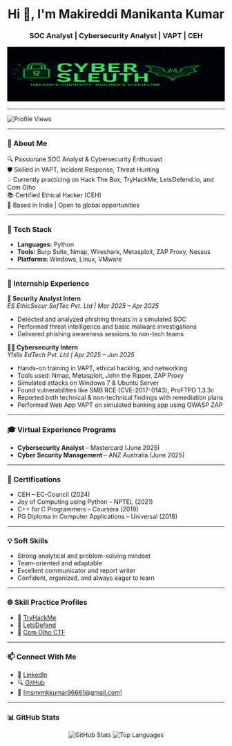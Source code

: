 <h1 align="center">Hi 👋, I'm Makireddi Manikanta Kumar</h1>
<h3 align="center">SOC Analyst | Cybersecurity Analyst | VAPT | CEH</h3>

<p align="center">
  <img src="https://github.com/0xCyberSleuth/0xCyberSleuth/blob/main/assets/banner.png" alt="CyberSleuth Banner" />
</p>

---
![Profile Views](https://komarev.com/ghpvc/?username=0xCyberSleuth&color=blue)

---

### 🧠 About Me

🔍 Passionate SOC Analyst & Cybersecurity Enthusiast  
🛡️ Skilled in VAPT, Incident Response, Threat Hunting  
💡 Currently practicing on Hack The Box, TryHackMe, LetsDefend.io, and Com Olho  
📚 Certified Ethical Hacker (CEH)  
📍 Based in India | Open to global opportunities  

---

### 🚀 Tech Stack

- **Languages:** Python  
- **Tools:** Burp Suite, Nmap, Wireshark, Metasploit, ZAP Proxy, Nessus  
- **Platforms:** Windows, Linux, VMware  

---

### 💼 Internship Experience

**🔐 Security Analyst Intern**  
*ES EthicSecur SofTec Pvt. Ltd | Mar 2025 – Apr 2025*  
- Detected and analyzed phishing threats in a simulated SOC  
- Performed threat intelligence and basic malware investigations  
- Delivered phishing awareness sessions to non-tech teams  

**🧑‍💻 Cybersecurity Intern**  
*Yhills EdTech Pvt. Ltd | Apr 2025 – Jun 2025*  
- Hands-on training in VAPT, ethical hacking, and networking  
- Tools used: Nmap, Metasploit, John the Ripper, ZAP Proxy  
- Simulated attacks on Windows 7 & Ubuntu Server  
- Found vulnerabilities like SMB RCE (CVE-2017-0143), ProFTPD 1.3.3c  
- Reported both technical & non-technical findings with remediation plans  
- Performed Web App VAPT on simulated banking app using OWASP ZAP  

---

### 🎓 Virtual Experience Programs

- **Cybersecurity Analyst** – Mastercard (June 2025)  
- **Cyber Security Management** – ANZ Australia (June 2025)  

---

### 🏅 Certifications

- CEH – EC-Council (2024)  
- Joy of Computing using Python – NPTEL (2021)  
- C++ for C Programmers – Coursera (2019)  
- PG Diploma in Computer Applications – Universal (2018)  

---

### 💡 Soft Skills

- Strong analytical and problem-solving mindset  
- Team-oriented and adaptable  
- Excellent communicator and report writer  
- Confident, organized, and always eager to learn  

---

### 🌐 Skill Practice Profiles

- 🔗 [TryHackMe](https://tryhackme.com/p/Manikanta96661)  
- 🔗 [LetsDefend](https://app.letsdefend.io/user/mk96661)  
- 🔗 [Com Olho CTF](https://cyber.comolho.com/researcher/profile/kumar999)  

---

### 📫 Connect With Me

- 💼 [LinkedIn](https://linkedin.com/in/manikanta-kumar-makireddi)  
- 🔍 [GitHub](https://github.com/0xCyberSleuth)  
- 📧 [msnvmkkumar96661@gmail.com] 

---

### 📊 GitHub Stats

<p align="center">
  <img src="https://github-readme-stats.vercel.app/api?username=0xCyberSleuth&show_icons=true&theme=radical" alt="GitHub Stats" />
  <img src="https://github-readme-stats.vercel.app/api/top-langs/?username=0xCyberSleuth&layout=compact&theme=radical" alt="Top Languages" />
</p>
